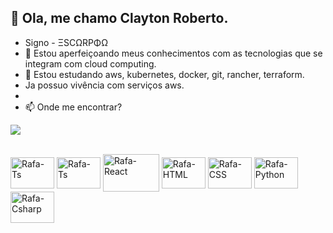 ## 👋 Ola, me chamo Clayton Roberto.
- Signo - ΞSCΩRPΦΩ
- 👀 Estou aperfeiçoando meus conhecimentos com as tecnologias que se integram com cloud computing.
- 🌱 Estou estudando aws, kubernetes, docker, git, rancher, terraform.
- Ja possuo vivência com serviços aws.
- 
- 📫 Onde me encontrar?   

<a href="https://www.linkedin.com/in/claytonroberto" target="_blank"><img src="https://img.shields.io/badge/-LinkedIn-%230077B5?style=for-the-badge&logo=linkedin&logoColor=white" target="_blank"></a>

<div style="display: inline_block"><br>
  <img align="center" alt="Rafa-Ts" height="50" width="70" src="https://thiagobarradas.gallerycdn.vsassets.io/extensions/thiagobarradas/rancher/1.1.7/1569367462170/Microsoft.VisualStudio.Services.Icons.Default">
  <img align="center" alt="Rafa-Ts" height="50" width="70" src="https://i.pinimg.com/originals/eb/07/fd/eb07fd0b5194c9db5bd901fbd885b791.jpg">
  <img align="center" alt="Rafa-React" height="60" width="90" src="https://blog.softexpert.com/wp-content/uploads/2016/03/cobit_itil.jpg">
  <img align="center" alt="Rafa-HTML" height="50" width="70" src="https://www.kindpng.com/picc/m/152-1522129_how-to-manage-and-automate-aws-ebs-snapshots.png">
  <img align="center" alt="Rafa-CSS" height="50" width="70" src="https://preview.redd.it/34xzfc6qi8y41.png?width=800&format=png&auto=webp&s=637e5040c50292ddecdc8c184025113d6ca98381">
  <img align="center" alt="Rafa-Python" height="50" width="70" src="https://img.icons8.com/color/344/kubernetes.png">
  <img align="center" alt="Rafa-Csharp" height="50" width="70" src="https://img.icons8.com/nolan/344/docker.png">
  <img align="right" alt="Rafa-pic" height="150" style="border-radius:50px>
</div>
  
  ##
